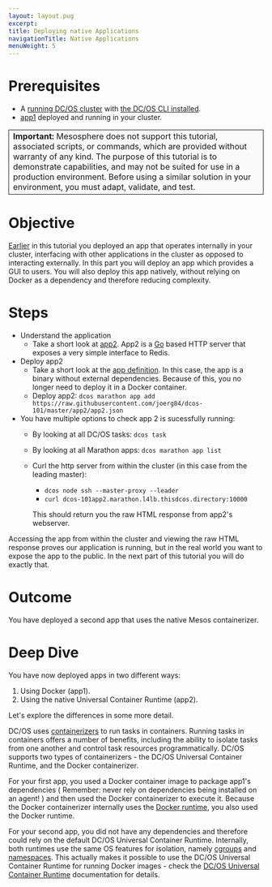 ```yaml
---
layout: layout.pug
excerpt:
title: Deploying native Applications
navigationTitle: Native Applications
menuWeight: 5
---
```


# Prerequisites
* A [running DC/OS cluster](/mesosphere/dcos/1.9/tutorials/dcos-101/cli/) with [the DC/OS CLI installed](/mesosphere/dcos/1.9/tutorials/dcos-101/cli/).
* [app1](/mesosphere/dcos/1.9/tutorials/dcos-101/app1/) deployed and running in your cluster.

<table class="table" bgcolor="#FAFAFA"> <tr> <td style="border-left: thin solid; border-top: thin solid; border-bottom: thin solid;border-right: thin solid;"><b>Important:</b> Mesosphere does not support this tutorial, associated scripts, or commands, which are provided without warranty of any kind. The purpose of this tutorial is to demonstrate capabilities, and may not be suited for use in a production environment. Before using a similar solution in your environment, you must adapt, validate, and test.</td> </tr> </table>

# Objective
[Earlier](/mesosphere/dcos/1.9/tutorials/dcos-101/app1/) in this tutorial you deployed an app that operates internally in your cluster, interfacing with other applications in the cluster as opposed to interacting externally. In this part you will deploy an app which provides a GUI to users. You will also deploy this app natively, without relying on Docker as a dependency and therefore reducing complexity.

# Steps
  * Understand the application
    * Take a short look at [app2](https://github.com/joerg84/dcos-101/blob/master/app2/app2.go). App2 is a [Go](https://golang.org/) based HTTP server that exposes a very simple interface to Redis.
  * Deploy app2
    * Take a short look at the [app definition](https://raw.githubusercontent.com/joerg84/dcos-101/master/app2/app2.json). In this case, the app is a binary without external dependencies.
    Because of this, you no longer need to deploy it in a Docker container. 
    * Deploy app2: `dcos marathon app add https://raw.githubusercontent.com/joerg84/dcos-101/master/app2/app2.json`
  * You have multiple options to check app 2 is sucessfully running:
    * By looking at all DC/OS tasks: `dcos task`
    * By looking at all Marathon apps: `dcos marathon app list`
    * Curl the http server from within the cluster (in this case from the leading master):
       * `dcos node ssh --master-proxy --leader`
       * `curl dcos-101app2.marathon.l4lb.thisdcos.directory:10000`
      
      This should return you the raw HTML response from app2's webserver.
  

Accessing the app from within the cluster and viewing the raw HTML response proves our application is running, but in the real world you want to expose the app to the public. In the next part of this tutorial you will do exactly that. 

# Outcome
 You have deployed a second app that uses the native Mesos containerizer.

# Deep Dive
You have now deployed apps in two different ways: 

1. Using Docker (app1).
1. Using the native Universal Container Runtime (app2).

Let's explore the differences in some more detail.

DC/OS uses [containerizers](/mesosphere/dcos/1.9/deploying-services/containerizers/) to run tasks in containers. Running tasks in containers offers a number of benefits, including the ability to isolate tasks from one another and control task resources programmatically. DC/OS supports two types of containerizers - the DC/OS Universal Container Runtime, and the Docker containerizer.

For your first app, you used a Docker container image to package app1's dependencies ( Remember: never rely on dependencies being installed on an agent! ) and then used the Docker containerizer to execute it. Because the Docker containerizer internally uses the [Docker runtime](https://docs.docker.com/engine/userguide/intro/), you also used the Docker runtime.

For your second app, you did not have any dependencies and therefore could rely on the default DC/OS Universal Container Runtime. Internally, both runtimes use the same OS features for isolation, namely [cgroups](https://en.wikipedia.org/wiki/Cgroups) and [namespaces](https://en.wikipedia.org/wiki/Linux_namespaces).
This actually makes it possible to use the DC/OS Universal Container Runtime for running Docker images - check the [DC/OS Universal Container Runtime](/mesosphere/dcos/1.9/deploying-services/containerizers/) documentation for details.
